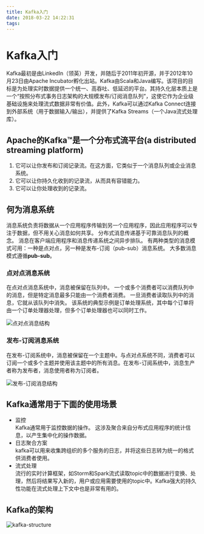 ```yaml
---
title: Kafka入门
date: 2018-03-22 14:22:31
tags:
---
```

# Kafka入门

Kafka最初是由LinkedIn（领英）开发，并随后于2011年初开源，并于2012年10月23日由Apache Incubator孵化出站。Kafka由Scala和Java编写。该项目的目标是为处理实时数据提供一个统一、高吞吐、低延迟的平台。其持久化层本质上是一个“按照分布式事务日志架构的大规模发布/订阅消息队列”，这使它作为企业级基础设施来处理流式数据非常有价值。此外，Kafka可以通过Kafka Connect连接到外部系统（用于数据输入/输出），并提供了Kafka Streams（一个Java流式处理库）。

## Apache的Kafka™是一个分布式流平台(a distributed streaming platform)

1. 它可以让你发布和订阅记录流。在这方面，它类似于一个消息队列或企业消息系统。
2. 它可以让你持久化收到的记录流，从而具有容错能力。
3. 它可以让你处理收到的记录流。

## 何为消息系统

消息系统负责将数据从一个应用程序传输到另一个应用程序，因此应用程序可以专注于数据，但不用关心消息如何共享。 分布式消息传递基于可靠消息队列的概念。 消息在客户端应用程序和消息传递系统之间异步排队。 有两种类型的消息模式可用：一种是点对点，另一种是发布-订阅（pub-sub）消息系统。 大多数消息模式遵循**pub-sub**。

### 点对点消息系统

在点对点消息系统中，消息被保留在队列中。 一个或多个消费者可以消费队列中的消息，但是特定消息最多只能由一个消费者消费。 一旦消费者读取队列中的消息，它就从该队列中消失。 该系统的典型示例是订单处理系统，其中每个订单将由一个订单处理器处理，但多个订单处理器也可以同时工作。

![点对点消息结构](p2p-message-system.jpg)

### 发布-订阅消息系统

在发布-订阅系统中，消息被保留在一个主题中。与点对点系统不同，消费者可以订阅一个或多个主题并使用该主题中的所有消息。在发布-订阅系统中，消息生产者称为发布者，消息使用者称为订阅者。

![发布-订阅消息结构](ps-message-system.jpg)

## Kafka通常用于下面的使用场景

+ 监控  
  Kafka通常用于监控数据的操作。 这涉及聚合来自分布式应用程序的统计信息，以产生集中化的操作数据。
+ 日志聚合方案  
  kafka可以用来收集跨组织的多个服务的日志，并将这些日志转为统一的格式供消费者使用。
+ 流式处理  
  流行的实时计算框架，如Storm和Spark流式读取topic中的数据进行变换、处理，然后将结果写入新的，用户或应用需要使用的topic中。Kafka强大的持久性功能在流式处理上下文中也是非常有用的。


## Kafka的架构

![kafka-structure](kafka-structure.jpg)


